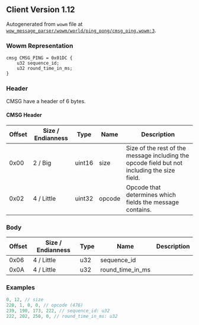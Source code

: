 ## Client Version 1.12

Autogenerated from `wowm` file at [`wow_message_parser/wowm/world/ping_pong/cmsg_ping.wowm:3`](https://github.com/gtker/wow_messages/tree/main/wow_message_parser/wowm/world/ping_pong/cmsg_ping.wowm#L3).

### Wowm Representation
```rust,ignore
cmsg CMSG_PING = 0x01DC {
    u32 sequence_id;
    u32 round_time_in_ms;
}
```
### Header
CMSG have a header of 6 bytes.

#### CMSG Header
| Offset | Size / Endianness | Type   | Name   | Description |
| ------ | ----------------- | ------ | ------ | ----------- |
| 0x00   | 2 / Big           | uint16 | size   | Size of the rest of the message including the opcode field but not including the size field.|
| 0x02   | 4 / Little        | uint32 | opcode | Opcode that determines which fields the message contains.|
### Body
| Offset | Size / Endianness | Type | Name | Description |
| ------ | ----------------- | ---- | ---- | ----------- |
| 0x06 | 4 / Little | u32 | sequence_id |  |
| 0x0A | 4 / Little | u32 | round_time_in_ms |  |
### Examples
```c
0, 12, // size
220, 1, 0, 0, // opcode (476)
239, 190, 173, 222, // sequence_id: u32
222, 202, 250, 0, // round_time_in_ms: u32
```
